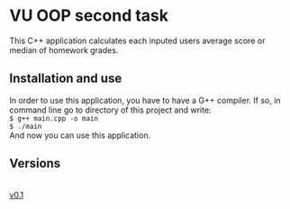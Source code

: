 # VU OOP second task

This C++ application calculates each inputed users average score or median of homework grades.

## Installation and use

In order to use this application, you have to have a G++ compiler. If so, in command line go to directory of this project and write:
<br />`$ g++ main.cpp -o main`
<br />`$ ./main`
<br /> And now you can use this application.

## Versions

<br />[v0.1](https://github.com/pablozz/vu-oop-2/releases/tag/v0.1)
